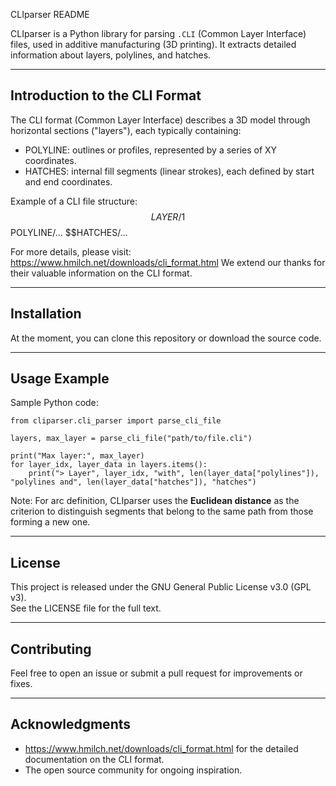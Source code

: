 




  CLIparser README

CLIparser is a Python library for parsing `.CLI` (Common Layer Interface) files, 
used in additive manufacturing (3D printing). It extracts detailed information 
about layers, polylines, and hatches.

-------------------------
  Introduction to the CLI Format
-------------------------

The CLI format (Common Layer Interface) describes a 3D model through horizontal 
sections ("layers"), each typically containing:
- POLYLINE: outlines or profiles, represented by a series of XY coordinates.
- HATCHES: internal fill segments (linear strokes), each defined by start and end 
  coordinates.

Example of a CLI file structure:
$$LAYER/1
$$POLYLINE/...
$$HATCHES/...

For more details, please visit:
  https://www.hmilch.net/downloads/cli_format.html
We extend our thanks for their valuable information on the CLI format.

-------------------------
  Installation
-------------------------

At the moment, you can clone this repository or download the source code.


-------------------------
  Usage Example
-------------------------

Sample Python code:

    from cliparser.cli_parser import parse_cli_file

    layers, max_layer = parse_cli_file("path/to/file.cli")

    print("Max layer:", max_layer)
    for layer_idx, layer_data in layers.items():
        print("> Layer", layer_idx, "with", len(layer_data["polylines"]), "polylines and", len(layer_data["hatches"]), "hatches")

Note: For arc definition, CLIparser uses the **Euclidean distance** as the 
criterion to distinguish segments that belong to the same path from those forming a new one.

-------------------------
  License
-------------------------

This project is released under the GNU General Public License v3.0 (GPL v3).  
See the LICENSE file for the full text.

-------------------------
  Contributing
-------------------------

Feel free to open an issue or submit a pull request for improvements or fixes.

-------------------------
  Acknowledgments
-------------------------

- https://www.hmilch.net/downloads/cli_format.html for the detailed documentation on the CLI format.
- The open source community for ongoing inspiration.

